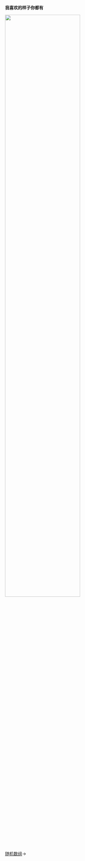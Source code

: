 

<!-- ### 序 -->

**我喜欢的样子你都有**

<img src="http://porcin457.bkt.clouddn.com/%E6%8E%A2%E7%B4%A21.jpg" width = 70% height = 70%/>

[随机数组](tool/算法.md)→



